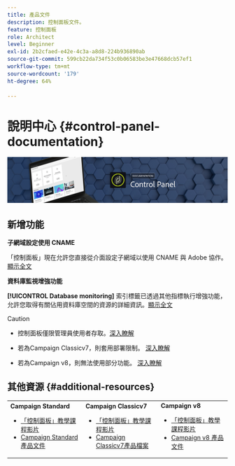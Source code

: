 ```yaml
---
title: 產品文件
description: 控制面板文件。
feature: 控制面板
role: Architect
level: Beginner
exl-id: 2b2cfaed-e42e-4c3a-a8d8-224b936890ab
source-git-commit: 599cb22da734f53c0b06583be3e47668dcb57ef1
workflow-type: tm+mt
source-wordcount: '179'
ht-degree: 64%

---
```


# 說明中心 {#control-panel-documentation}

![](assets/do-not-localize/banner.png)

## 新增功能

**子網域設定使用 CNAME**

「控制面板」現在允許您直接從介面設定子網域以使用 CNAME 與 Adobe 協作。[顯示全文](subdomains-certificates/using/setting-up-new-subdomain.md)

**資料庫監視增強功能**

**[!UICONTROL Database monitoring]** 索引標籤已透過其他指標執行增強功能，允許您取得有關佔用資料庫空間的資源的詳細資訊。[顯示全文](performance-monitoring/using/database-monitoring.md)

>[!CAUTION]
>
>* 控制面板僅限管理員使用者存取。[深入瞭解](https://experienceleague.adobe.com/docs/control-panel/using/discover-control-panel/managing-permissions.html?lang=en#discover-control-panel)
   >
   >
* 若為Campaign Classicv7，則套用部署限制。 [深入瞭解](faq.md#v7-restrictions)
   >
   >
* 若為Campaign v8，則無法使用部分功能。 [深入瞭解](faq.md#v8-restrictions)


## 其他資源 {#additional-resources}

<table>
    <tr>
        <td><b>Campaign Standard</b><br/>
        <ul>
            <li><a href="https://experienceleague.adobe.com/docs/campaign-standard-learn/control-panel/control-panel-overview.html?lang=zh-Hant">「控制面板」教學課程影片</a></li>
            <li><a href="https://https://experienceleague.adobe.com/docs/campaign-standard/using/campaign-standard-home.html">Campaign Standard 產品文件</a></li>
        </ul>
        </td>
        <td><b>Campaign Classicv7</b><br/>
        <ul>
            <li><a href="https://experienceleague.adobe.com/docs/campaign-classic-learn/control-panel/control-panel-overview.html?lang=zh-Hant">「控制面板」教學課程影片</a></li>
            <li><a href="https://https://experienceleague.adobe.com/docs/campaign-classic/using/campaign-classic-home.html">Campaign Classicv7產品檔案</a></li>
        </ul>
        </td>
        <td><b>Campaign v8</b><br/>
        <ul>
            <li><a href="https://experienceleague.adobe.com/docs/campaign-learn/control-panel/control-panel-overview.html?lang=en">「控制面板」教學課程影片</a></li>
            <li><a href="https://https://experienceleague.adobe.com/docs/campaign-classic/using/campaign-classic-home.html">Campaign v8 產品文件</a></li>
        </ul>
        </td>
    </tr>
</table>
